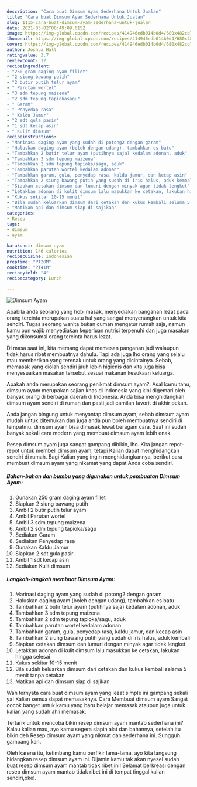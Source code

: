 ```yaml
---
description: "Cara buat Dimsum Ayam Sederhana Untuk Jualan"
title: "Cara buat Dimsum Ayam Sederhana Untuk Jualan"
slug: 1115-cara-buat-dimsum-ayam-sederhana-untuk-jualan
date: 2021-03-02T00:49:09.615Z
image: https://img-global.cpcdn.com/recipes/414946edb014b0d4/680x482cq70/dimsum-ayam-foto-resep-utama.jpg
thumbnail: https://img-global.cpcdn.com/recipes/414946edb014b0d4/680x482cq70/dimsum-ayam-foto-resep-utama.jpg
cover: https://img-global.cpcdn.com/recipes/414946edb014b0d4/680x482cq70/dimsum-ayam-foto-resep-utama.jpg
author: Joshua Hall
ratingvalue: 3.7
reviewcount: 12
recipeingredient:
- "250 gram daging ayam fillet"
- "2 siung bawang putih"
- "2 butir putih telur ayam"
- " Parutan wortel"
- "3 sdm tepung maizena"
- "2 sdm tepung tapiokasagu"
- " Garam"
- " Penyedap rasa"
- " Kaldu Jamur"
- "2 sdt gula pasir"
- "1 sdt kecap asin"
- " Kulit dimsum"
recipeinstructions:
- "Marinasi daging ayam yang sudah di potong2 dengan garam"
- "Haluskan daging ayam (boleh dengan udang), tambahkan es batu"
- "Tambahkan 2 butir telur ayam (putihnya saja) kedalam adonan, aduk"
- "Tambahkan 3 sdm tepung maizena"
- "Tambahkan 2 sdm tepung tapioka/sagu, aduk"
- "Tambahkan parutan wortel kedalam adonan"
- "Tambahkan garam, gula, penyedap rasa, kaldu jamur, dan kecap asin"
- "Tambahkan 2 siung bawang putih yang sudah di iris halus, aduk kembali"
- "Siapkan cetakan dimsum dan lumuri dengan minyak agar tidak lengket"
- "Letakkan adonan di kulit dimsum lalu masukkan ke cetakan, lakukan hingga selesai"
- "Kukus sekitar 10-15 menit"
- "Bila sudah keluarkan dimsum dari cetakan dan kukus kembali selama 5 menit tanpa cetakan"
- "Matikan api dan dimsum siap di sajikan"
categories:
- Resep
tags:
- dimsum
- ayam

katakunci: dimsum ayam 
nutrition: 146 calories
recipecuisine: Indonesian
preptime: "PT20M"
cooktime: "PT41M"
recipeyield: "4"
recipecategory: Lunch

---
```



![Dimsum Ayam](https://img-global.cpcdn.com/recipes/414946edb014b0d4/680x482cq70/dimsum-ayam-foto-resep-utama.jpg)

Apabila anda seorang yang hobi masak, menyediakan panganan lezat pada orang tercinta merupakan suatu hal yang sangat menyenangkan untuk kita sendiri. Tugas seorang  wanita bukan cuman mengatur rumah saja, namun kamu pun wajib menyediakan keperluan nutrisi terpenuhi dan juga masakan yang dikonsumsi orang tercinta harus lezat.

Di masa  saat ini, kita memang dapat memesan panganan jadi walaupun tidak harus ribet membuatnya dahulu. Tapi ada juga lho orang yang selalu mau memberikan yang terenak untuk orang yang dicintainya. Sebab, memasak yang diolah sendiri jauh lebih higienis dan kita juga bisa menyesuaikan masakan tersebut sesuai makanan kesukaan keluarga. 



Apakah anda merupakan seorang penikmat dimsum ayam?. Asal kamu tahu, dimsum ayam merupakan sajian khas di Indonesia yang kini digemari oleh banyak orang di berbagai daerah di Indonesia. Anda bisa menghidangkan dimsum ayam sendiri di rumah dan pasti jadi camilan favorit di akhir pekan.

Anda jangan bingung untuk menyantap dimsum ayam, sebab dimsum ayam mudah untuk ditemukan dan juga anda pun boleh membuatnya sendiri di tempatmu. dimsum ayam bisa dimasak lewat beragam cara. Saat ini sudah banyak sekali cara modern yang membuat dimsum ayam lebih enak.

Resep dimsum ayam juga sangat gampang dibikin, lho. Kita jangan repot-repot untuk membeli dimsum ayam, tetapi Kalian dapat menghidangkan sendiri di rumah. Bagi Kalian yang ingin menghidangkannya, berikut cara membuat dimsum ayam yang nikamat yang dapat Anda coba sendiri.

<!--inarticleads1-->

##### Bahan-bahan dan bumbu yang digunakan untuk pembuatan Dimsum Ayam:

1. Gunakan 250 gram daging ayam fillet
1. Siapkan 2 siung bawang putih
1. Ambil 2 butir putih telur ayam
1. Ambil  Parutan wortel
1. Ambil 3 sdm tepung maizena
1. Ambil 2 sdm tepung tapioka/sagu
1. Sediakan  Garam
1. Sediakan  Penyedap rasa
1. Gunakan  Kaldu Jamur
1. Siapkan 2 sdt gula pasir
1. Ambil 1 sdt kecap asin
1. Sediakan  Kulit dimsum




<!--inarticleads2-->

##### Langkah-langkah membuat Dimsum Ayam:

1. Marinasi daging ayam yang sudah di potong2 dengan garam
1. Haluskan daging ayam (boleh dengan udang), tambahkan es batu
1. Tambahkan 2 butir telur ayam (putihnya saja) kedalam adonan, aduk
1. Tambahkan 3 sdm tepung maizena
1. Tambahkan 2 sdm tepung tapioka/sagu, aduk
1. Tambahkan parutan wortel kedalam adonan
1. Tambahkan garam, gula, penyedap rasa, kaldu jamur, dan kecap asin
1. Tambahkan 2 siung bawang putih yang sudah di iris halus, aduk kembali
1. Siapkan cetakan dimsum dan lumuri dengan minyak agar tidak lengket
1. Letakkan adonan di kulit dimsum lalu masukkan ke cetakan, lakukan hingga selesai
1. Kukus sekitar 10-15 menit
1. Bila sudah keluarkan dimsum dari cetakan dan kukus kembali selama 5 menit tanpa cetakan
1. Matikan api dan dimsum siap di sajikan




Wah ternyata cara buat dimsum ayam yang lezat simple ini gampang sekali ya! Kalian semua dapat memasaknya. Cara Membuat dimsum ayam Sangat cocok banget untuk kamu yang baru belajar memasak ataupun juga untuk kalian yang sudah ahli memasak.

Tertarik untuk mencoba bikin resep dimsum ayam mantab sederhana ini? Kalau kalian mau, ayo kamu segera siapin alat dan bahannya, setelah itu bikin deh Resep dimsum ayam yang nikmat dan sederhana ini. Sungguh gampang kan. 

Oleh karena itu, ketimbang kamu berfikir lama-lama, ayo kita langsung hidangkan resep dimsum ayam ini. Dijamin kamu tak akan nyesel sudah buat resep dimsum ayam mantab tidak ribet ini! Selamat berkreasi dengan resep dimsum ayam mantab tidak ribet ini di tempat tinggal kalian sendiri,oke!.

